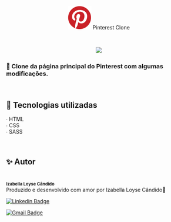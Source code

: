<p align="center"> 
<img src="./assets/logo.svg" widht="600">
Pinterest Clone
</p>

<br>
<p align="center">
<img src="https://img.shields.io/static/v1?label=Site&message=PinterestClone&color=ca2127&style=for-the-badge&logo=github">
  </a>
</p>

<h3> 🔗 Clone da página principal do Pinterest com algumas modificações.</h3>

<br>

<h2>📌 Tecnologias utilizadas</h2>

∙	<a>HTML</a><br>
∙	<a>CSS</a><br>
∙	<a>SASS</a><br>

<br>
<h2 id="autor">✨ Autor</h2>
<p>
<img style="border-radius: 50%;" src="https://avatars0.githubusercontent.com/u/68293229?s=400&u=53bb8758c240bbb4bf029af8299d4c047e7a4288&v=4" width="100px;" alt=""/>
 <br />
 <sub><b>Izabella Loyse Cândido</b></sub> <br>
 Produzido e desenvolvido com amor por Izabella Loyse Cândido💙
</p>

[![Linkedin Badge](https://img.shields.io/badge/-IzabellaLoyseCandido-blue?style=flat-square&logo=Linkedin&logoColor=white&link=https://www.linkedin.com/in/izabella-loyse-candido//)](https://www.linkedin.com/in/izabella-loyse-candido/) 

[![Gmail Badge](https://img.shields.io/badge/-izabellaloysedev@gmail.com-c14438?style=flat-square&logo=Gmail&logoColor=white&link=mailto:izabellaloysedev@gmail.com)](mailto:izabellaloysedev@gmail.com)